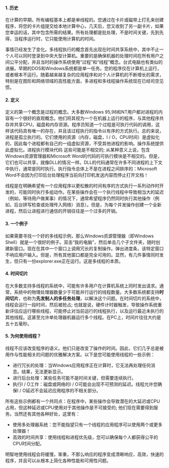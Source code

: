 

#### 1. 历史
在计算的早期，所有编程基本上都是单线程的。您通过在卡片或磁带上打孔来创建程序，将您的卡片组提交给本地计算中心，几天后，您又收到了另一副卡片，如果您幸运的话，其中包含所需的结果。所有处理都是批处理，不是时间关键，先到先得，当程序运行时，它只能使用计算机的时间。

事情已经发生了变化。多线程执行的概念首先出现在时间共享系统中，其中不止一个人可以同时登录到中央大型计算机。重要的是确保机器的处理时间在所有用户之间公平分配，并且当时的操作系统使用“过程”和“线程”概念。台式电脑也有类似的进展。早期的DOS和Windows系统都是单一任务。您的程序仅在计算机上运行，​​或者根本不运行。随着越来越复杂的应用程序和对个人计算机的不断增长的需求，特别是在图形和网络领域的高性能方面，多进程和多线程操作系统现在已经司空见惯。

#### 2. 定义

定义的第一个概念是过程的概念。大多数Windows 95,98和NT用户都对进程的内容有一个很好的直观概念。他们将其视为一个在机器上运行的程序，与其他程序共存并共享CPU，磁盘和内存资源。程序员知道一个过程是可执行代码的调用，这样该代码具有唯一的存在，并且该过程执行的指令以有序的方式执行。总的来说，进程是孤立执行的。它们使用的资源（内存，磁盘，I / O，CPU时间）是虚拟化的，因此每个进程都有自己的一组虚拟资源，不受其他进程的影响。操作系统提供此虚拟化。进程执行模块代码 这些可能是不相交的; 从某种意义上说，包含Windows资源管理器和Microsoft Word的代码的可执行模块是不相交的。但是，它们也可以共享，就像DLL的情况一样。DLL的代码通常在许多不同进程的上下文中执行，通常是同时执行。执行指令总体上不是在进程之间排序的：Microsoft Word不会因为打印后台处理程序当前向打印机发送内容而停止打开文档！

线程是在明确希望有一个应用程序以更松散的时间有序的方式执行一系列动作时开发的，可能同时执行多组动作。在某些操作会在一个执行线程中导致相当大的延迟（例如，等待用户做某事）的情况下，通常希望程序仍然同时执行其他操作（例如，后台拼写检查或处理传入网络）消息）。但是，为每个并发操作创建一个全新进程，然后让进程进行通信的开销往往是一个过多的开销。

#### 3. 一个例子

如果需要寻找一个好的多线程示例，那么Windows资源管理器（即Windows Shell）就是一个很好的例子。双击“我的电脑”，然后单击几个子文件夹，随时创建新窗口。现在在其中一个窗口上调用冗长的复制操作。弹出进度条，该特定窗口不响应用户输入。但是，所有其他窗口都是完全可用的。显然，有几件事情同时发生，但只有一份explorer.exe正在运行。这是多线程的本质。

#### 4. 时间切片

在大多数支持多线程的系统中，可能有许多用户在计算机系统上同时发出请求。通常，系统中的物理处理器数量少于可能并行运行的线程数量。大多数系统都支持**时间切片**，也称为**先发制人的多任务处理**，以解决这个问题。在时间切片的系统中，线程会运行一段时间，然后被抢占; 也就是说，硬件计时器触发，导致操作系统重新评估应运行哪些线程，可能停止对当前运行的线程执行，以及运行最近未执行的其他线程。这甚至允许单处理器机器运行多个线程。在PC上，时间片往往大约是五十五毫秒。

#### 5. 为何使用线程？

线程不应该改变程序的语义。他们只是改变了操作的时间。因此，它们几乎总是被用作与性能相关的问题的优雅解决方案。以下是您可能使用线程的一些示例：

- 进行冗长的处理：当Windows应用程序正在计算时，它无法再处理任何消息。结果，无法更新显示。
- 进行后台处理：某些任务可能不是时间关键，但需要连续执行。
- 执行I / O工作：磁盘或网络的I / O可能会出现不可预测的延迟。线程允许您确保I / O延迟不会延迟应用程序的不相关部分。

所有这些示例都有一个共同点：在程序中，某些操作会导致潜在的大延迟或CPU占用，但这种延迟或CPU使用对于其他操作是不可接受的; 他们现在需要得到服务。当然还有其他各种好处，这里有：

- 使用多处理器系统：您不能指望只有一个线程的应用程序可以使用两个或更多处理器！
- 高效的时间共享：使用线程和进程优先级，您可以确保每个人都获得公平的CPU时间分配。

明智地使用线程会将缓慢，笨重，不那么响应的程序变成清晰响应，高效，快速的程序，并且可以从根本上简化各种性能和可用性问题。
